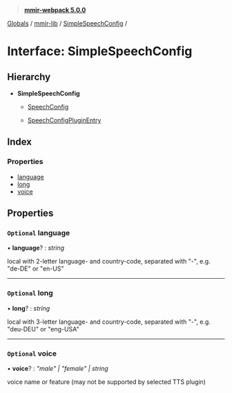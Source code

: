 > **[mmir-webpack 5.0.0](../README.md)**

[Globals](../README.md) / [mmir-lib](../modules/mmir_lib.md) / [SimpleSpeechConfig](mmir_lib.simplespeechconfig.md) /

# Interface: SimpleSpeechConfig

## Hierarchy

* **SimpleSpeechConfig**

  * [SpeechConfig](mmir_lib.speechconfig.md)

  * [SpeechConfigPluginEntry](mmir_lib.speechconfigpluginentry.md)

## Index

### Properties

* [language](mmir_lib.simplespeechconfig.md#optional-language)
* [long](mmir_lib.simplespeechconfig.md#optional-long)
* [voice](mmir_lib.simplespeechconfig.md#optional-voice)

## Properties

### `Optional` language

• **language**? : *string*

local with 2-letter language- and country-code, separated with "-", e.g. "de-DE" or "en-US"

___

### `Optional` long

• **long**? : *string*

local with 3-letter language- and country-code, separated with "-", e.g. "deu-DEU" or "eng-USA"

___

### `Optional` voice

• **voice**? : *"male" | "female" | string*

voice name or feature (may not be supported by selected TTS plugin)
